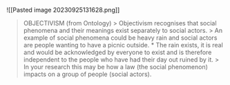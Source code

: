 ![[Pasted image 20230925131628.png]]
> OBJECTIVISM (from Ontology) > Objectivism recognises that social phenomena and their meanings exist separately to social actors. > An example of social phenomena could be heavy rain and social actors are people wanting to have a picnic outside. * The rain exists, it is real and would be acknowledged by everyone to exist and is therefore independent to the people who have had their day out ruined by it. > In your research this may be how a law (the social phenomenon) impacts on a group of people (social actors).